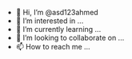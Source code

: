 - 👋 Hi, I’m @asd123ahmed
- 👀 I’m interested in ...
- 🌱 I’m currently learning ...
- 💞️ I’m looking to collaborate on ...
- 📫 How to reach me ...

<!---
asd123ahmed/asd123ahmed is a ✨ special ✨ repository because its `README.md` (this file) appears on your GitHub profile.
You can click the Preview link to take a look at your changes.
--->
